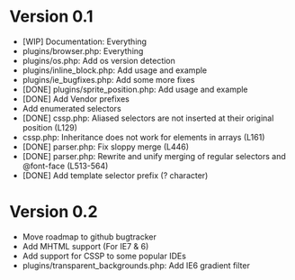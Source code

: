 Version 0.1
===========

 * [WIP] Documentation: Everything
 * plugins/browser.php: Everything
 * plugins/os.php: Add os version detection
 * plugins/inline_block.php: Add usage and example
 * plugins/ie_bugfixes.php: Add some more fixes
 * [DONE] plugins/sprite_position.php: Add usage and example
 * [DONE] Add Vendor prefixes
 * Add enumerated selectors
 * [DONE] cssp.php: Aliased selectors are not inserted at their original position (L129)
 * cssp.php: Inheritance does not work for elements in arrays (L161)
 * [DONE] parser.php: Fix sloppy merge (L446)
 * [DONE] parser.php: Rewrite and unify merging of regular selectors and @font-face (L513-564)
 * [DONE] Add template selector prefix (? character)



Version 0.2
===========

 * Move roadmap to github bugtracker
 * Add MHTML support (For IE7 & 6)
 * Add support for CSSP to some popular IDEs
 * plugins/transparent_backgrounds.php: Add IE6 gradient filter